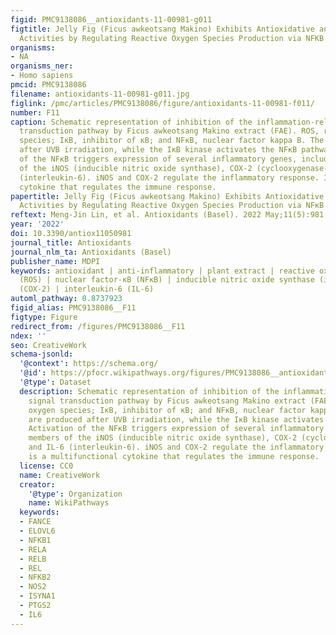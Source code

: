 ```yaml
---
figid: PMC9138086__antioxidants-11-00981-g011
figtitle: Jelly Fig (Ficus awkeotsang Makino) Exhibits Antioxidative and Anti-Inflammatory
  Activities by Regulating Reactive Oxygen Species Production via NFKB Signaling Pathway
organisms:
- NA
organisms_ner:
- Homo sapiens
pmcid: PMC9138086
filename: antioxidants-11-00981-g011.jpg
figlink: /pmc/articles/PMC9138086/figure/antioxidants-11-00981-f011/
number: F11
caption: Schematic representation of inhibition of the inflammation-related signal
  transduction pathway by Ficus awkeotsang Makino extract (FAE). ROS, reactive oxygen
  species; IκB, inhibitor of κB; and NFκB, nuclear factor kappa B. The ROS are produced
  after UVB irradiation, while the IκB kinase activates the NFκB pathway. Activation
  of the NFκB triggers expression of several inflammatory genes, including members
  of the iNOS (inducible nitric oxide synthase), COX-2 (cyclooxygenase-2), and IL-6
  (interleukin-6). iNOS and COX-2 regulate the inflammatory response. IL-6 is a multifunctional
  cytokine that regulates the immune response.
papertitle: Jelly Fig (Ficus awkeotsang Makino) Exhibits Antioxidative and Anti-Inflammatory
  Activities by Regulating Reactive Oxygen Species Production via NFκB Signaling Pathway.
reftext: Meng-Jin Lin, et al. Antioxidants (Basel). 2022 May;11(5):981.
year: '2022'
doi: 10.3390/antiox11050981
journal_title: Antioxidants
journal_nlm_ta: Antioxidants (Basel)
publisher_name: MDPI
keywords: antioxidant | anti-inflammatory | plant extract | reactive oxygen species
  (ROS) | nuclear factor-κB (NFκB) | inducible nitric oxide synthase (iNOS) | cyclooxygenase-2
  (COX-2) | interleukin-6 (IL-6)
automl_pathway: 0.8737923
figid_alias: PMC9138086__F11
figtype: Figure
redirect_from: /figures/PMC9138086__F11
ndex: ''
seo: CreativeWork
schema-jsonld:
  '@context': https://schema.org/
  '@id': https://pfocr.wikipathways.org/figures/PMC9138086__antioxidants-11-00981-g011.html
  '@type': Dataset
  description: Schematic representation of inhibition of the inflammation-related
    signal transduction pathway by Ficus awkeotsang Makino extract (FAE). ROS, reactive
    oxygen species; IκB, inhibitor of κB; and NFκB, nuclear factor kappa B. The ROS
    are produced after UVB irradiation, while the IκB kinase activates the NFκB pathway.
    Activation of the NFκB triggers expression of several inflammatory genes, including
    members of the iNOS (inducible nitric oxide synthase), COX-2 (cyclooxygenase-2),
    and IL-6 (interleukin-6). iNOS and COX-2 regulate the inflammatory response. IL-6
    is a multifunctional cytokine that regulates the immune response.
  license: CC0
  name: CreativeWork
  creator:
    '@type': Organization
    name: WikiPathways
  keywords:
  - FANCE
  - ELOVL6
  - NFKB1
  - RELA
  - RELB
  - REL
  - NFKB2
  - NOS2
  - ISYNA1
  - PTGS2
  - IL6
---
```

